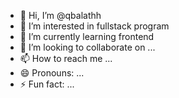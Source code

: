 - 👋 Hi, I’m @qbalathh
- 👀 I’m interested in fullstack program
- 🌱 I’m currently learning frontend
- 💞️ I’m looking to collaborate on ...
- 📫 How to reach me ...
- 😄 Pronouns: ...
- ⚡ Fun fact: ...

<!---
qbalathh/qbalathh is a ✨ special ✨ repository because its `README.md` (this file) appears on your GitHub profile.
You can click the Preview link to take a look at your changes.
--->
